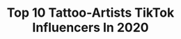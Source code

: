 ---
title: Top 10 Tattoo-Artists TikTok Influencers In 2020
description: >-
  Find top tattoo-artists TikTok influencers in 2020. Most popular hashtags: #tattoos #foryou #artist #tattoo.
platform: TikTok
profiles:
  - username: "alimarie.art.lady"
    fullname: >-
      AliMarie
    location: "United States"
    followers: 39884
    engagement: 2174
    commentsToLikes: 0.031880
    id: ck9c01pwio0rs0j78l3br6yxf
    verified: false
    hashtags: "#stevensshield, #radiodemon, #youreadorable, #quarantineart"
  - username: "betty_byford_22"
    fullname: >-
      Krista Byford
    location: "Canada"
    followers: 16047
    engagement: 1295
    commentsToLikes: 0.094292
    id: ck9gpbtry4e1m0j78slw8ygwe
    verified: false
    hashtags: "#foryou, #angels, #torontomeetup2020, #foryoupage"
  - username: "gabby_gh0ul"
    fullname: >-
      Gabby Gh0ul
    location: "United States"
    followers: 6422
    engagement: 1983
    commentsToLikes: 0.031202
    id: cka6lvfjn4pbv0i7816mezidx
    verified: false
    hashtags: "#dontletthisflop, #curlyhaircheck, #witchywoman, #devil"
  - username: "yahyajohnny.yj"
    fullname: >-
      ❤Its Yahya World❤
    location: "Pakistan"
    followers: 43902
    engagement: 1936
    commentsToLikes: 0.088453
    id: ck83jzmc0865e0j78qs9ck61a
    verified: false
    hashtags: "#firechallenge, #turkey, #vireloftheday, #freefire"
  - username: "alien_artist_"
    fullname: >-
      alien_artist_
    location: "United States"
    followers: 29363
    engagement: 1723
    commentsToLikes: 0.026818
    id: ck9gsj8viip0d0j78omjuj595
    verified: false
    hashtags: "#love, #foryoupage, #crunchyroll, #keepingactive"
  - username: "pennylanetattoos"
    fullname: >-
      Penny
    location: "United States"
    followers: 37375
    engagement: 1866
    commentsToLikes: 0.020725
    id: ck9nrgfa58msd0j78dxubkenb
    verified: false
    hashtags: "#bakingrecipe, #sound, #zodiacsign, #twinning"
  - username: "lostvincent"
    fullname: >-
      𝐊𝐀𝐓𝐑𝐈𝐍 🕷
    location: "Italy"
    followers: 39013
    engagement: 2203
    commentsToLikes: 0.011274
    id: ck9dtxm28e0bq0j78i1ipfd1p
    verified: false
    hashtags: "#greenscreen, #narcissism, #italy, #motorcycle"
  - username: "foxy_boots"
    fullname: >-
      Foxyboots
    location: "Canada"
    followers: 3878
    engagement: 1111
    commentsToLikes: 0.050404
    id: ck9skix0v8z0r0j788n9r3406
    verified: false
    hashtags: "#strongwomen, #girlswithtattoos, #puppylove, #femaletattooartist"
  - username: "alex_robinz"
    fullname: >-
      alex_robz
    location: "Canada"
    followers: 65728
    engagement: 1660
    commentsToLikes: 0.036133
    id: ckae4h4vh2ej40i7869gfjtj8
    verified: false
    hashtags: "#acting, #badtemper, #iloveyou, #jack"
  - username: "alena_tattooart"
    fullname: >-
      Alena W
    location: "United States"
    followers: 7054
    engagement: 1855
    commentsToLikes: 0.018939
    id: ckafu3b628mrq0i787pxaltvu
    verified: false
    hashtags: "#portrait, #tiktokart, #blowup, #viral"
---